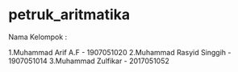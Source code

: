 # petruk_aritmatika
Nama Kelompok : 

1.Muhammad Arif A.F - 1907051020
2.Muhammad Rasyid Singgih - 1907051014
3.Muhammad Zulfikar - 2017051052
